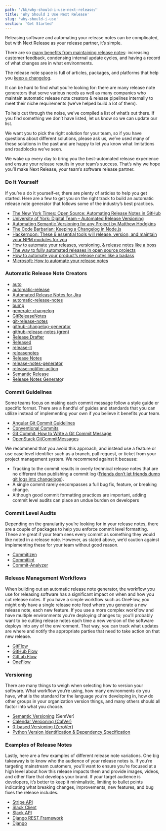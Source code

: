 ```yaml
---
path: '/kb/why-should-i-use-next-release/'
title: 'Why Should I Use Next Release'
slug: 'why-should-i-use'
section: 'Get Started' 
---
```


Releasing software and automating your release notes can be complicated, but with Next Release as your release partner, it’s simple.

There are so [many benefits from maintaining release notes](https://www.nextrelease.io/kb/why-keep-release-notes/): increasing customer feedback, condensing internal update cycles, and having a record of what changes are in what environments.

The release note space is full of articles, packages, and platforms that help you [keep a changelog](https://keepachangelog.com/en/1.0.0/).

It can be hard to find what you’re looking for: there are many release note generators that serve various needs as well as many companies who maintain automatic release note creators & release pipelines internally to meet their niche requirements (we’ve helped build a lot of them).

To help cut through the noise, we’ve compiled a list of what’s out there. If you find something we don’t have listed, let us know so we can update our list.

We want you to pick the right solution for your team, so if you have questions about different solutions, please ask us, we’ve used many of these solutions in the past and are happy to let you know what limitations and roadblocks we’ve seen.

We wake up every day to bring you the best-automated release experience and ensure your release results in your team’s success. That’s why we hope you’ll make Next Release, your team’s software release partner.

### Do It Yourself

If you’re a do it yourself-er, there are plenty of articles to help you get started. Here are a few to get you on the right track to build an automatic release note generator that follows some of the industry’s best practices.

*   [The New York Times: Open Source: Automating Release Notes in GitHub](https://open.nytimes.com/open-source-automating-release-notes-in-github-dd08f964465c)
*   [University of York: Digital Team – Automated Release Versioning](https://university-of-york.github.io/guides/automated-versioning/)
*   [Automating Semantic Versioning for any Project by Matthew Hodgkins](https://hodgkins.io/automating-semantic-versioning)
*   [The Code Barbarian: Keeping a Changelog in Node.js](https://thecodebarbarian.com/keeping-a-changelog-in-nodejs)
*   [Hackernoon: These 6 essential tools will release, version, and maintain your NPM modules for you](https://hackernoon.com/these-6-essential-tools-will-maintain-your-npm-modules-for-you-4cbbee88e0cb)
*   [How to automate your releases, versioning, & release notes like a boss](https://medium.com/faun/automate-your-releases-versioning-and-release-notes-with-semantic-release-d5575b73d986)
*   [The way to fully automated releases in open source projects](https://medium.com/@kevinkreuzer/the-way-to-fully-automated-releases-in-open-source-projects-44c015f38fd6)
*   [How to automate your product’s release notes like a badass](https://toucantoco.com/en/tech-blog/tech/release-notes)
*   [Microsoft: How to automate your release notes](https://cloudblogs.microsoft.com/opensource/2018/09/06/how-to-automate-software-release-notes/)

### Automatic Release Note Creators

*   [auto](https://intuit.github.io/auto/home.html)
*   [automatic-release](https://github.com/dominique-mueller/automatic-release)
*   [Automated Release Notes for Jira](https://marketplace.atlassian.com/apps/1215431/automated-release-notes-for-jira?hosting=cloud&tab=overview)
*   [automatic-release-notes](https://www.npmjs.com/package/automatic-release-notes)
*   [bump](https://www.notion.so/Competitors-bd2460f52a3b45c49626340aab6c19a8#c44e0365aa154d3498e70cb2443b32ec)
*   [generate-changelog](https://www.npmjs.com/package/generate-changelog)
*   [GitReleaseNotes](https://github.com/GitTools/GitReleaseNotes)
*   [git-release-notes](https://www.npmjs.com/package/git-release-notes)
*   [github-changelog-generator](https://github.com/github-changelog-generator/github-changelog-generator)
*   [github-release-notes (gren)](https://www.npmjs.com/package/github-release-notes)
*   [Release Drafter](https://github.com/marketplace/actions/release-drafter)
*   [Released](https://releasedapp.com)
*   [release-it](https://www.npmjs.com/package/release-it)
*   [releasenotes](https://github.com/posabsolute/releasenotes)
*   [Release Notes](https://release-notes.com/)
*   [release-notes-generator](https://github.com/opendatakit/release-notes-generator)
*   [release-notifier-action](https://www.notion.so/Competitors-bd2460f52a3b45c49626340aab6c19a8#8a882605ffd94b8fb5f9c172ab07a7fd)
*   [Semantic Release](https://semantic-release.gitbook.io/semantic-release/)
*   [Release Notes Generato](https://github.com/semantic-release/release-notes-generator)r

### Commit Guidelines

Some teams focus on making each commit message follow a style guide or specific format. There are a handful of guides and standards that you can utilize instead of implementing your own if you believe it benefits your team.

*   [Angular Git Commit Guidelines](https://github.com/angular/angular.js/blob/master/DEVELOPERS.md#-git-commit-guidelines)
*   [Conventional Commits](https://www.conventionalcommits.org/en/v1.0.0-beta.2/)
*   [Git Commit: How to Write a Git Commit Message](https://chris.beams.io/posts/git-commit/)
*   [OpenStack GitCommitMessages](https://wiki.openstack.org/wiki/GitCommitMessages)

We recommend that you avoid this approach, and instead use a feature or use case level identifier such as a branch, pull request, or ticket from your project management system. We recommend against it because:

*   Tracking to the commit results in overly technical release notes that are no different than publishing a commit log ([Friends don’t let friends dump git logs into changelogs](https://keepachangelog.com/en/1.0.0/)).
*   A single commit rarely encompasses a full bug fix, feature, or breaking change.
*   Although good commit formatting practices are important, adding commit level audits can place an undue burden on developers

### Commit Level Audits

Depending on the granularity you’re looking for in your release notes, there are a couple of packages to help you enforce commit level formatting. These are great if your team sees every commit as something they would like noted in a release note. However, as stated above, we’d caution against implementing these for your team without good reason.

*   [Commitizen](https://github.com/commitizen/cz-cli)
*   [Commitlint](https://github.com/conventional-changelog/commitlint)
*   [Commit-Analyzer](https://github.com/semantic-release/commit-analyzer)

### Release Management Workflows

When building out an automatic release note generator, the workflow you use for releasing software has a significant impact on when and how you cut release notes. If you have a simple workflow such as OneFlow, you might only have a single release note feed where you generate a new release note, each new feature. If you use a more complex workflow and have multiple environments you’re deploying changes to; you’ll probably want to be cutting release notes each time a new version of the software deploys into any of the environment. That way, you can track what updates are where and notify the appropriate parties that need to take action on that new release.

*   [GitFlow](https://nvie.com/posts/a-successful-git-branching-model/)
*   [GitHub Flow](http://scottchacon.com/2011/08/31/github-flow.html)
*   [GitLab Flow](https://docs.gitlab.com/ee/workflow/gitlab_flow.html)
*   [OneFlow](https://www.endoflineblog.com/oneflow-a-git-branching-model-and-workflow)

### Versioning

There are many things to weigh when selecting how to version your software. What workflow you’re using, how many environments do you have, what is the standard for the language you’re developing in, how do other groups in your organization version things, and many others should all factor into what you choose.

*   [Semantic Versioning](https://semver.org/) (SemVer)
*   [Calendar Versioning (CalVer)](https://calver.org)
*   [0-based Versioning (ZeroVer)](https://0ver.org/)
*   [Python Version Identification & Dependency Specification](https://www.python.org/dev/peps/pep-0440/)

### Examples of Release Notes

Lastly, here are a few examples of different release note variations. One big takeaway is to know who the audience of your release notes is. If you’re targeting mainstream customers, you’ll want to ensure you’re focused at a high level about how this release impacts them and provide images, videos, and other flare that develops your brand. If your target audience is developers, it’s better to keep it minimalistic, limiting to bullet points indicating what breaking changes, improvements, new features, and bug fixes the release includes.

*   [Stripe API](https://stripe.com/docs/upgrades#api-changelog)
*   [Slack Client](https://slack.com/help/articles/115004846068-slack-updates-and-changes)
*   [Slack API](https://api.slack.com/changelog)
*   [Django REST Framework](https://www.django-rest-framework.org/community/release-notes/)
*   [Django](https://docs.djangoproject.com/en/2.2/releases/)